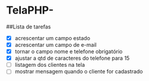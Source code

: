 # TelaPHP-

##Lista de tarefas

- [X] acrescentar um campo estado
- [X] acrescentar um campo de e-mail
- [X] tornar o campo nome e telefone obrigatório
- [X] ajustar a qtd de caracteres do telefone para 15
- [ ] listagem dos clientes na tela
- [ ] mostrar mensagem quando o cliente for cadastrado
